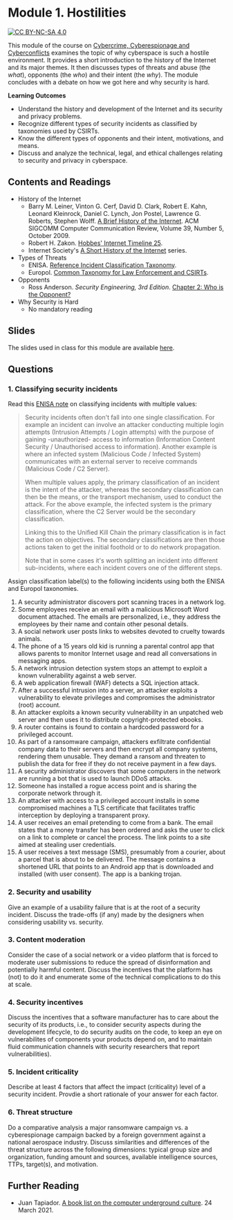 # Module 1. Hostilities

[![CC BY-NC-SA 4.0][cc-by-nc-sa-shield]][cc-by-nc-sa]

[cc-by-nc-sa]: http://creativecommons.org/licenses/by-nc-sa/4.0/
[cc-by-nc-sa-shield]: https://img.shields.io/badge/License-CC%20BY--NC--SA%204.0-lightgrey.svg


This module of the course on [Cybercrime, Cyberespionage and Cyberconflicts](https://github.com/0xjet/ccc) examines the topic of why cyberspace is such a hostile environment. It provides a short introduction to the history of the Internet and its major themes. It then discusses types of threats and abuse (the _what_), opponents (the _who_) and their intent (the _why_). The module concludes with a debate on how we got here and why security is hard.


**Learning Outcomes**
* Understand the history and development of the Internet and its security and privacy problems.
* Recognize different types of security incidents as classified by taxonomies used by CSIRTs.
* Know the different types of opponents and their intent, motivations, and means.
* Discuss and analyze the technical, legal, and ethical challenges relating to security and privacy in cyberspace.


## Contents and Readings

* History of the Internet
    * Barry M. Leiner, Vinton G. Cerf, David D. Clark, Robert E. Kahn, Leonard Kleinrock, Daniel C. Lynch, Jon Postel, Lawrence G. Roberts, Stephen Wolff. [A Brief History of the Internet](https://sites.cs.ucsb.edu/~almeroth/classes/F10.176A/papers/internet-history-09.pdf). ACM SIGCOMM Computer Communication Review, Volume 39, Number 5, October 2009.
    * Robert H. Zakon. [Hobbes' Internet Timeline 25](https://www.zakon.org/robert/internet/timeline/).
    * Internet Society's [A Short History of the Internet](https://www.internetsociety.org/internet/history-internet/) series.
* Types of Threats
    * ENISA. [Reference Incident Classification Taxonomy](https://www.enisa.europa.eu/publications/reference-incident-classification-taxonomy).
    * Europol. [Common Taxonomy for Law Enforcement and CSIRTs](https://www.europol.europa.eu/publications-documents/common-taxonomy-for-law-enforcement-and-csirts).
* Opponents
    * Ross Anderson. _Security Engineering, 3rd Edition_. [Chapter 2: Who is the Opponent?](https://www.cl.cam.ac.uk/~rja14/book.html)
* Why Security is Hard
    * No mandatory reading


## Slides

The slides used in class for this module are available [here](https://tbd).


## Questions

### 1. Classifying security incidents

Read this [ENISA note](https://github.com/enisaeu/Reference-Security-Incident-Taxonomy-Task-Force/blob/master/Documentation/howtogetstarted.md#multiple-values) on classifying incidents with multiple values:

>Security incidents often don't fall into one single classification. For example an incident can involve an attacker conducting multiple login attempts (Intrusion Attempts / Login attempts) with the purpose of gaining -unauthorized- access to information (Information Content Security / Unauthorised access to information). Another example is where an infected system (Malicious Code / Infected System) communicates with an external server to receive commands (Malicious Code / C2 Server).
>
>When multiple values apply, the primary classification of an incident is the intent of the attacker, whereas the secondary classification can then be the means, or the transport mechanism, used to conduct the attack. For the above example, the infected system is the primary classification, where the C2 Server would be the secondary classification.
>
>Linking this to the Unified Kill Chain the primary classification is in fact the action on objectives. The secondary classifications are then those actions taken to get the initial foothold or to do network propagation.
>
>Note that in some cases it's worth splitting an incident into different sub-incidents, where each incident covers one of the different steps.

Assign classification label(s) to the following incidents using both the ENISA and Europol taxonomies.

1. A security administrator discovers port scanning traces in a network log.
2. Some employees receive an email with a malicious Microsoft Word document attached. The emails are personalized, i.e., they address the employees by their name and contain other pesonal details.
3. A social network user posts links to websites devoted to cruelty towards animals.
4. The phone of a 15 years old kid is running a parental control app that allows parents to monitor Internet usage and read all conversations in messaging apps.
5. A network intrusion detection system stops an attempt to exploit a known vulnerability against a web server.
6. A web application firewall (WAF) detects a SQL injection attack.
7. After a successful intrusion into a server, an attacker exploits a vulnerability to elevate privileges and compromises the administrator (root) account.
8. An attacker exploits a known security vulnerability in an unpatched web server and then uses it to distribute copyright-protected ebooks.
9. A router contains is found to contain a hardcoded password for a privileged account.
10. As part of a ransomware campaign, attackers exfiltrate confidential company data to their servers and then encrypt all company systems, rendering them unusable. They demand a ransom and threaten to publish the data for free if they do not receive payment in a few days.
11. A security administrator discovers that some computers in the network are running a bot that is used to launch DDoS attacks.
12. Someone has installed a rogue access point and is sharing the corporate network through it.
13. An attacker with access to a privileged account installs in some compromised machines a TLS certificate that facilitates traffic interception by deploying a transparent proxy.
14. A user receives an email pretending to come from a bank. The email states that a money transfer has been ordered and asks the user to click on a link to complete or cancel the process. The link points to a site aimed at stealing user credentials.
15. A user receives a text message (SMS), presumably from a courier, about a parcel that is about to be delivered. The message contains a shortened URL that points to an Android app that is downloaded and installed (with user consent). The app is a banking trojan.

### 2. Security and usability

Give an example of a usability failure that is at the root of a security incident. Discuss the trade-offs (if any) made by the designers when considering usability vs. security.

### 3. Content moderation

Consider the case of a social network or a video platform that is forced to moderate user submissions to reduce the spread of disinformation and potentially harmful content. Discuss the incentives that the platform has (not) to do it and enumerate some of the technical complications to do this at scale.

### 4. Security incentives

Discuss the incentives that a software manufacturer has to care about the security of its products, i.e., to consider security aspects during the development lifecycle, to do security audits on the code, to keep an eye on vulnerabilites of components your products depend on, and to maintain fluid communication channels with security researchers that report vulnerabilities).

### 5. Incident criticality

Describe at least 4 factors that affect the impact (criticality) level of a security incident. Provdie a short rationale of your answer for each factor.

### 6. Threat structure

Do a comparative analysis a major ransomware campaign vs. a cyberespionage campaign backed by a foreign government against a national aerospace industry. Discuss similarities and differences of the threat structure across the following dimensions: typical group size and organization, funding amount and sources, available intelligence sources, TTPs, target(s), and motivation.


## Further Reading

* Juan Tapiador. [A book list on the computer underground culture](https://0xjet.github.io/3OHA/20210324/20210324_books_computer_underground_culture.html). 24 March 2021.

